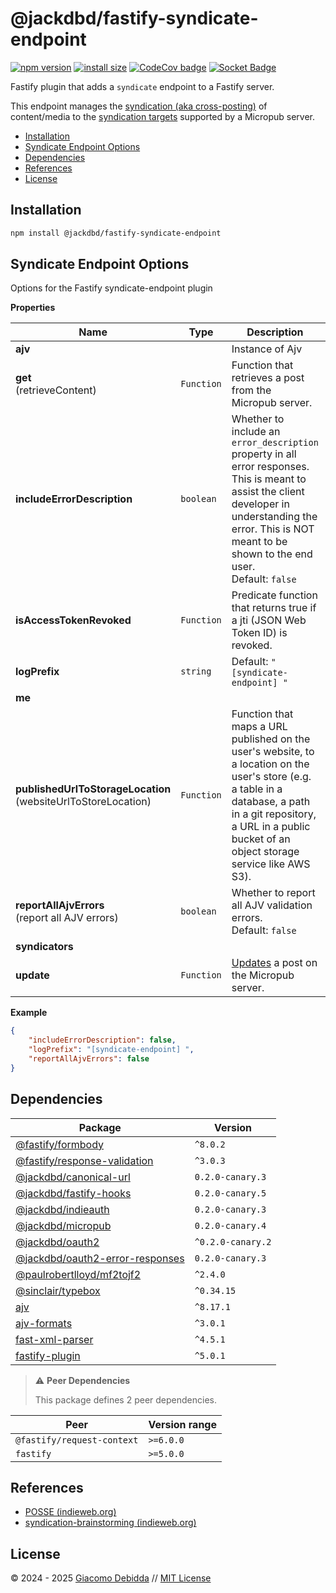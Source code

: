 # @jackdbd/fastify-syndicate-endpoint

[![npm version](https://badge.fury.io/js/@jackdbd%2Ffastify-syndicate-endpoint.svg)](https://badge.fury.io/js/@jackdbd%2Ffastify-syndicate-endpoint)
[![install size](https://packagephobia.com/badge?p=@jackdbd/fastify-syndicate-endpoint)](https://packagephobia.com/result?p=@jackdbd/fastify-syndicate-endpoint)
[![CodeCov badge](https://codecov.io/gh/jackdbd/rapido/graph/badge.svg?token=BpFF8tmBYS)](https://app.codecov.io/gh/jackdbd/rapido?flags%5B0%5D=fastify-syndicate-endpoint)
[![Socket Badge](https://socket.dev/api/badge/npm/package/@jackdbd/fastify-syndicate-endpoint)](https://socket.dev/npm/package/@jackdbd/fastify-syndicate-endpoint)

Fastify plugin that adds a `syndicate` endpoint to a Fastify server.

This endpoint manages the [syndication (aka cross-posting)](https://indieweb.org/Category:syndication) of content/media to the [syndication targets](https://micropub.spec.indieweb.org/#syndication-targets) supported by a Micropub server.

- [Installation](#installation)
- [Syndicate Endpoint Options](#syndicate-endpoint-options)
- [Dependencies](#dependencies)
- [References](#references)
- [License](#license)

## Installation

```sh
npm install @jackdbd/fastify-syndicate-endpoint
```

## Syndicate Endpoint Options

Options for the Fastify syndicate-endpoint plugin

**Properties**

|Name|Type|Description|Required|
|----|----|-----------|--------|
|**ajv**||Instance of Ajv<br/>|no|
|**get**<br/>(retrieveContent)|`Function`|Function that retrieves a post from the Micropub server.<br/>|yes|
|**includeErrorDescription**|`boolean`|Whether to include an `error_description` property in all error responses. This is meant to assist the client developer in understanding the error. This is NOT meant to be shown to the end user.<br/>Default: `false`<br/>|no|
|**isAccessTokenRevoked**|`Function`|Predicate function that returns true if a jti (JSON Web Token ID) is revoked.<br/>|yes|
|**logPrefix**|`string`|Default: `"[syndicate-endpoint] "`<br/>|no|
|**me**|||yes|
|**publishedUrlToStorageLocation**<br/>(websiteUrlToStoreLocation)|`Function`|Function that maps a URL published on the user's website, to a location on the user's store (e.g. a table in a database, a path in a git repository, a URL in a public bucket of an object storage service like AWS S3).<br/>|yes|
|**reportAllAjvErrors**<br/>(report all AJV errors)|`boolean`|Whether to report all AJV validation errors.<br/>Default: `false`<br/>|no|
|**syndicators**|||yes|
|**update**|`Function`|[Updates](https://micropub.spec.indieweb.org/#update) a post on the Micropub server.<br/>|yes|

**Example**

```json
{
    "includeErrorDescription": false,
    "logPrefix": "[syndicate-endpoint] ",
    "reportAllAjvErrors": false
}
```

## Dependencies

| Package | Version |
|---|---|
| [@fastify/formbody](https://www.npmjs.com/package/@fastify/formbody) | `^8.0.2` |
| [@fastify/response-validation](https://www.npmjs.com/package/@fastify/response-validation) | `^3.0.3` |
| [@jackdbd/canonical-url](https://www.npmjs.com/package/@jackdbd/canonical-url) | `0.2.0-canary.3` |
| [@jackdbd/fastify-hooks](https://www.npmjs.com/package/@jackdbd/fastify-hooks) | `0.2.0-canary.5` |
| [@jackdbd/indieauth](https://www.npmjs.com/package/@jackdbd/indieauth) | `0.2.0-canary.3` |
| [@jackdbd/micropub](https://www.npmjs.com/package/@jackdbd/micropub) | `0.2.0-canary.4` |
| [@jackdbd/oauth2](https://www.npmjs.com/package/@jackdbd/oauth2) | `^0.2.0-canary.2` |
| [@jackdbd/oauth2-error-responses](https://www.npmjs.com/package/@jackdbd/oauth2-error-responses) | `0.2.0-canary.3` |
| [@paulrobertlloyd/mf2tojf2](https://www.npmjs.com/package/@paulrobertlloyd/mf2tojf2) | `^2.4.0` |
| [@sinclair/typebox](https://www.npmjs.com/package/@sinclair/typebox) | `^0.34.15` |
| [ajv](https://www.npmjs.com/package/ajv) | `^8.17.1` |
| [ajv-formats](https://www.npmjs.com/package/ajv-formats) | `^3.0.1` |
| [fast-xml-parser](https://www.npmjs.com/package/fast-xml-parser) | `^4.5.1` |
| [fastify-plugin](https://www.npmjs.com/package/fastify-plugin) | `^5.0.1` |

> ⚠️ **Peer Dependencies**
>
> This package defines 2 peer dependencies.

| Peer | Version range |
|---|---|
| `@fastify/request-context` | `>=6.0.0` |
| `fastify` | `>=5.0.0` |

## References

- [POSSE (indieweb.org)](https://indieweb.org/POSSE)
- [syndication-brainstorming (indieweb.org)](https://indieweb.org/syndication-brainstorming)

## License

&copy; 2024 - 2025 [Giacomo Debidda](https://www.giacomodebidda.com/) // [MIT License](https://spdx.org/licenses/MIT.html)
